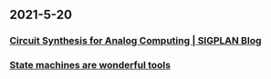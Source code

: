 
## 2021-5-20

### [Circuit Synthesis for Analog Computing | SIGPLAN Blog](https://blog.sigplan.org/2021/05/18/circuit-synthesis-for-analog-computing/)

### [State machines are wonderful tools](https://nullprogram.com/blog/2020/12/31/)